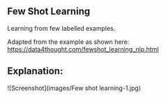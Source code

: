 ## Few Shot Learning

Learning from few labelled examples.

Adapted from the example as shown here: https://data4thought.com/fewshot_learning_nlp.html

## Explanation:

 ![Screenshot](images/Few shot learning-1.jpg)

